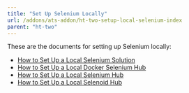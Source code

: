 ```yaml
---
title: "Set Up Selenium Locally"
url: /addons/ats-addon/ht-two-setup-local-selenium-index
parent: "ht-two"
---
```


These are the documents for setting up Selenium locally:

* [How to Set Up a Local Selenium Solution](ht-two-setting-up-a-local-selenium-solution)
* [How to Set Up a Local Docker Selenium Hub](ht-two-setup-local-docker-selenium-hub)
* [How to Set Up a Local Selenium Hub](ht-two-setup-local-selenium-hub)
* [How to Set Up a Local Selenoid Hub](ht-two-setup-local-selenoid-hub)
